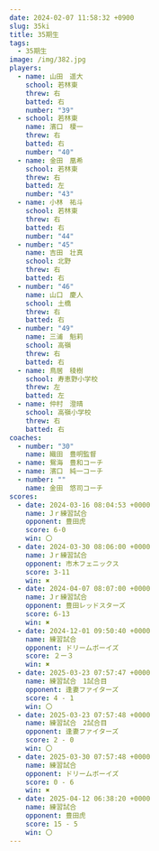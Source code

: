```yaml
---
date: 2024-02-07 11:58:32 +0900
slug: 35ki
title: 35期生
tags:
  - 35期生
image: /img/382.jpg
players:
  - name: 山田　遥大
    school: 若林東
    threw: 右
    batted: 右
    number: "39"
  - school: 若林東
    name: 濱口　榎一
    threw: 右
    batted: 右
    number: "40"
  - name: 金田　凰希
    school: 若林東
    threw: 右
    batted: 左
    number: "43"
  - name: 小林　祐斗
    school: 若林東
    threw: 右
    batted: 右
    number: "44"
  - number: "45"
    name: 吉田　壮真
    school: 北野
    threw: 右
    batted: 右
  - number: "46"
    name: 山口　慶人
    school: 土橋
    threw: 右
    batted: 右
  - number: "49"
    name: 三浦　魁莉
    school: 高嶺
    threw: 右
    batted: 右
  - name: 鳥居　稜樹
    school: 寿恵野小学校
    threw: 左
    batted: 左
  - name: 仲村　澄晴
    school: 高嶺小学校
    threw: 右
    batted: 右
coaches:
  - number: "30"
    name: 織田　豊明監督
  - name: 鴛海　豊和コーチ
  - name: 濱口　純一コーチ
  - number: ""
    name: 金田　悠司コーチ
scores:
  - date: 2024-03-16 08:04:53 +0000
    name: Jｒ練習試合
    opponent: 豊田虎
    score: 6-0
    win: 〇
  - date: 2024-03-30 08:06:00 +0000
    name: Jｒ練習試合
    opponent: 市木フェニックス
    score: 3-11
    win: ✖
  - date: 2024-04-07 08:07:00 +0000
    name: Jｒ練習試合
    opponent: 豊田レッドスターズ
    score: 6-13
    win: ✖
  - date: 2024-12-01 09:50:40 +0000
    name: 練習試合
    opponent: ドリームボーイズ
    score: ２ー３
    win: ✖
  - date: 2025-03-23 07:57:47 +0000
    name: 練習試合　1試合目
    opponent: 逢妻ファイターズ
    score: 4 - 1
    win: 〇
  - date: 2025-03-23 07:57:48 +0000
    name: 練習試合　2試合目
    opponent: 逢妻ファイターズ
    score: 2 - 0
    win: 〇
  - date: 2025-03-30 07:57:48 +0000
    name: 練習試合
    opponent: ドリームボーイズ
    score: 0 - 6
    win: ✖
  - date: 2025-04-12 06:38:20 +0000
    name: 練習試合
    opponent: 豊田虎
    score: 15 - 5
    win: 〇
---
```


